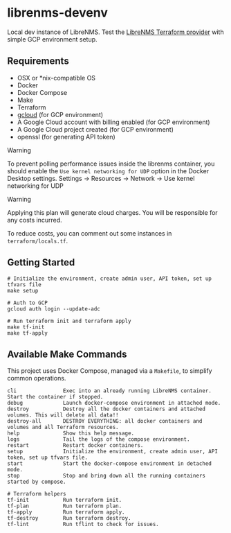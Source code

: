 # librenms-devenv
Local dev instance of LibreNMS. 
Test the [LibreNMS Terraform provider](https://github.com/jokelyo/terraform-provider-librenms) with simple GCP environment setup.

## Requirements
* OSX or *nix-compatible OS
* Docker
* Docker Compose
* Make
* Terraform
* [gcloud](https://cloud.google.com/sdk/docs/install) (for GCP environment)
* A Google Cloud account with billing enabled (for GCP environment)
* A Google Cloud project created (for GCP environment)
* openssl (for generating API token)

> [!WARNING]
> To prevent polling performance issues inside the librenms container, you should enable the `Use kernel networking for UDP` option in the Docker Desktop settings.
> Settings -> Resources -> Network -> Use kernel networking for UDP

> [!WARNING]
> Applying this plan will generate cloud charges. You will be responsible for any costs incurred.
> 
> To reduce costs, you can comment out some instances in `terraform/locals.tf`.

## Getting Started
```shell
# Initialize the environment, create admin user, API token, set up tfvars file
make setup

# Auth to GCP
gcloud auth login --update-adc

# Run terraform init and terraform apply
make tf-init
make tf-apply
```

## Available Make Commands

This project uses Docker Compose, managed via a `Makefile`, to simplify common operations.

```text
cli               Exec into an already running LibreNMS container. Start the container if stopped.
debug             Launch docker-compose environment in attached mode.
destroy           Destroy all the docker containers and attached volumes. This will delete all data!!
destroy-all       DESTROY EVERYTHING: all docker containers and volumes and all Terraform resources.
help              Show this help message.
logs              Tail the logs of the compose environment.
restart           Restart docker containers.
setup             Initialize the environment, create admin user, API token, set up tfvars file.
start             Start the docker-compose environment in detached mode.
stop              Stop and bring down all the running containers started by compose.

# Terraform helpers
tf-init           Run terraform init.
tf-plan           Run terraform plan.
tf-apply          Run terraform apply.
tf-destroy        Run terraform destroy.
tf-lint           Run tflint to check for issues.
```
